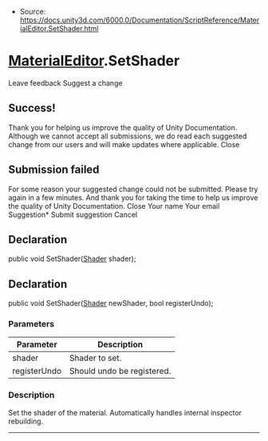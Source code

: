 * Source: https://docs.unity3d.com/6000.0/Documentation/ScriptReference/MaterialEditor.SetShader.html

#  [MaterialEditor](https://docs.unity3d.com/6000.0/Documentation/ScriptReference/MaterialEditor.html).SetShader
Leave feedback
Suggest a change
## Success!
Thank you for helping us improve the quality of Unity Documentation. Although we cannot accept all submissions, we do read each suggested change from our users and will make updates where applicable.
Close
## Submission failed
For some reason your suggested change could not be submitted. Please <a>try again</a> in a few minutes. And thank you for taking the time to help us improve the quality of Unity Documentation.
Close
Your name Your email Suggestion* Submit suggestion
Cancel
## Declaration
public void SetShader([Shader](https://docs.unity3d.com/6000.0/Documentation/ScriptReference/Shader.html) shader); 
## Declaration
public void SetShader([Shader](https://docs.unity3d.com/6000.0/Documentation/ScriptReference/Shader.html) newShader, bool registerUndo); 
### Parameters
Parameter | Description  
---|---  
shader | Shader to set.  
registerUndo | Should undo be registered.  
### Description
Set the shader of the material.
Automatically handles internal inspector rebuilding.
* * *
